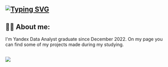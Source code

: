 ## [![Typing SVG](https://readme-typing-svg.herokuapp.com?color=%2336BCF7&lines=Hi+,+my+name+is+Max)](https://git.io/typing-svg)

## :man_technologist: About me:

I'm Yandex Data Analyst graduate since December 2022. On my page you can find some of my projects made during my studying. 

## ![](https://github-profile-summary-cards.vercel.app/api/cards/repos-per-language?username=Ordinary76)
